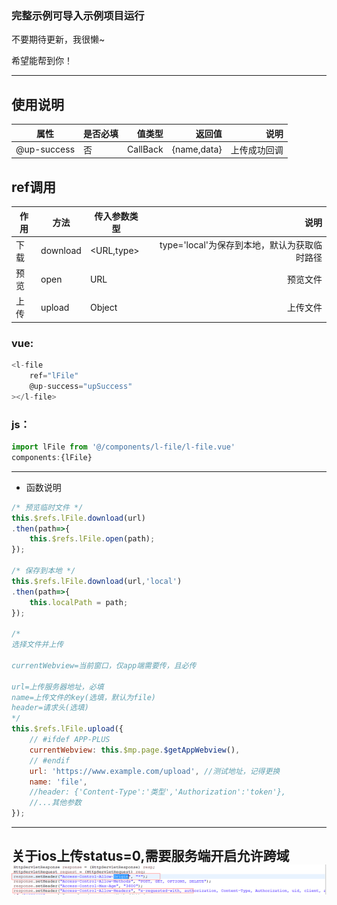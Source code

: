 ### 完整示例可导入示例项目运行
不要期待更新，我很懒~

希望能帮到你！

---

## 使用说明
| 属性| 是否必填|  值类型| 返回值| 说明|
| --------- | -------- | -----: | --: | --: |
| @up-success|否 | CallBack|{name,data} | 上传成功回调|

## ref调用
|作用 | 方法| 传入参数类型|  说明|
|---- | --------- | -------- | --: |
|下载| download|<URL,type>| type='local'为保存到本地，默认为获取临时路径|
|预览| open|URL| 预览文件|
|上传| upload|Object| 上传文件|

### vue:
``` javascript
<l-file 
	ref="lFile" 
	@up-success="upSuccess"
></l-file>
```

### js：
``` javascript
import lFile from '@/components/l-file/l-file.vue'
components:{lFile}
```
---
* 函数说明


``` javascript
/* 预览临时文件 */
this.$refs.lFile.download(url)
.then(path=>{
	this.$refs.lFile.open(path);
});

/* 保存到本地 */
this.$refs.lFile.download(url,'local')
.then(path=>{
	this.localPath = path;
});

/* 
选择文件并上传

currentWebview=当前窗口，仅app端需要传，且必传

url=上传服务器地址，必填
name=上传文件的key(选填，默认为file)
header=请求头(选填)
*/
this.$refs.lFile.upload({
	// #ifdef APP-PLUS
	currentWebview: this.$mp.page.$getAppWebview(),
	// #endif
	url: 'https://www.example.com/upload', //测试地址，记得更换
	name: 'file',
	//header: {'Content-Type':'类型','Authorization':'token'},
	//...其他参数
});


```
---
关于ios上传status=0,需要服务端开启允许跨域
![Image text](https://github.com/lishanjun/fileDemo/blob/master/static/header.png)
---
